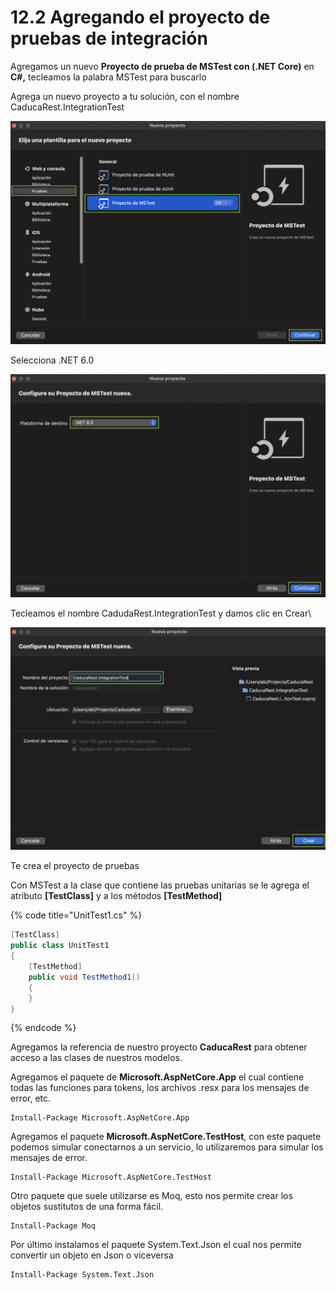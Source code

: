 # 12.2 Agregando el proyecto de pruebas de integración

Agregamos un nuevo **Proyecto de prueba de MSTest con (.NET Core)** en **C#,** tecleamos la palabra MSTest para buscarlo

Agrega un nuevo proyecto a tu solución, con el nombre CaducaRest.IntegrationTest

![](<../.gitbook/assets/image (630).png>)

Selecciona .NET 6.0&#x20;

![](<../.gitbook/assets/image (619).png>)

Tecleamos el nombre CadudaRest.IntegrationTest y damos clic en Crear\


![](<../.gitbook/assets/image (623).png>)

Te crea el proyecto de pruebas&#x20;

Con MSTest a la clase que contiene las pruebas unitarias se le agrega el atributo **\[TestClass]** y a los métodos **\[TestMethod]**

{% code title="UnitTest1.cs" %}
```csharp
[TestClass]
public class UnitTest1
{
    [TestMethod]
    public void TestMethod1()
    {
    }
}
```
{% endcode %}

Agregamos la referencia de nuestro proyecto **CaducaRest** para obtener acceso a las clases de nuestros modelos.

Agregamos el paquete de **Microsoft.AspNetCore.App** el cual contiene todas las funciones para tokens, los archivos .resx para los mensajes de error, etc.

```
Install-Package Microsoft.AspNetCore.App 
```

Agregamos el paquete **Microsoft.AspNetCore.TestHost**, con este paquete podemos simular conectarnos a un servicio, lo utilizaremos para simular los mensajes de error.

```
Install-Package Microsoft.AspNetCore.TestHost 
```

Otro paquete que suele utilizarse es Moq, esto nos permite crear los objetos sustitutos de una forma fácil.

```
Install-Package Moq
```

Por último instalamos el paquete System.Text.Json el cual nos permite convertir un objeto en  Json o viceversa

```
Install-Package System.Text.Json 
```
